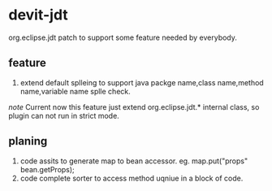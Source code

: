 devit-jdt
=========

org.eclipse.jdt patch to support some feature needed by everybody.

feature
-----------
1. extend default splleing to support java packge name,class name,method name,variable name splle check.

*note* Current now this feature just extend org.eclipse.jdt.* internal class, so plugin can not run in strict mode.


planing
----------

1. code assits to generate map to bean accessor. eg. map.put("props" bean.getProps);
2. code complete sorter to access method uqniue in a block of code.
